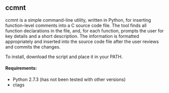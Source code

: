 ccmnt
-----

ccmnt is a simple command-line utility, written in Python, for inserting function-level comments into a C source code file. The tool finds all function declarations in the file, and, for each function, prompts the user for key details and a short description. The information is formatted appropriately and inserted into the source code file after the user reviews and commits the changes.

To install, download the script and place it in your PATH.

#### Requirements:

  + Python 2.7.3 (has not been tested with other versions)
  + ctags
